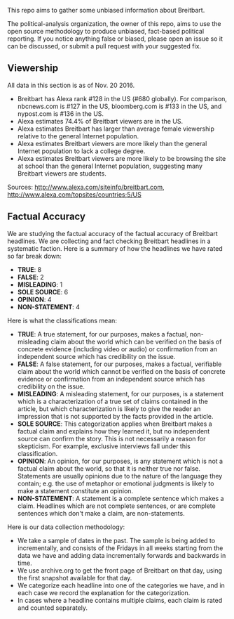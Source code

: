 This repo aims to gather some unbiased information about Breitbart.

The political-analysis organization, the owner of this repo, aims to use the open source methodology to produce unbiased, fact-based political reporting. If you notice anything false or biased, please open an issue so it can be discussed, or submit a pull request with your suggested fix.

Viewership
----------

All data in this section is as of Nov. 20 2016.

 * Breitbart has Alexa rank #128 in the US (#680 globally). For comparison, nbcnews.com is #127 in the US, bloomberg.com is #133 in the US, and nypost.com is #136 in the US.
 * Alexa estimates 74.4% of Breitbart viewers are in the US.
 * Alexa estimates Breitbart has larger than average female viewership relative to the general Internet population.
 * Alexa estimates Breitbart viewers are more likely than the general Internet population to lack a college degree.
 * Alexa estimates Breitbart viewers are more likely to be browsing the site at school than the general Internet population, suggesting many Breitbart viewers are students.

Sources: http://www.alexa.com/siteinfo/breitbart.com, http://www.alexa.com/topsites/countries;5/US

Factual Accuracy
----------------

We are studying the factual accuracy of the factual accuracy of Breitbart headlines. We are collecting and fact checking Breitbart headlines in a systematic faction. Here is a summary of how the headlines we have rated so far break down:

 * **TRUE**: 8
 * **FALSE**: 2
 * **MISLEADING**: 1
 * **SOLE SOURCE**: 6
 * **OPINION**: 4
 * **NON-STATEMENT**: 4

Here is what the classifications mean:

 * **TRUE**: A true statement, for our purposes, makes a factual, non-misleading claim about the world which can be verified on the basis of concrete evidence (including video or audio) or confirmation from an independent source which has credibility on the issue.
 * **FALSE**: A false statement, for our purposes, makes a factual, verifiable claim about the world which cannot be verified on the basis of concrete evidence or confirmation from an independent source which has credibility on the issue.
 * **MISLEADING**: A misleading statement, for our purposes, is a statement which is a characterization of a true set of claims contained in the article, but which characterization is likely to give the reader an impression that is not supported by the facts provided in the article.
 * **SOLE SOURCE**: This categorization applies when Breitbart makes a factual claim and explains how they learned it, but no independent source can confirm the story. This is not necessarily a reason for skepticism. For example, exclusive interviews fall under this classification.
 * **OPINION**: An opinion, for our purposes, is any statement which is not a factual claim about the world, so that it is neither true nor false. Statements are usually opinions due to the nature of the language they contain; e.g. the use of metaphor or emotional judgments is likely to make a statement constitute an opinion.
 * **NON-STATEMENT**: A statement is a complete sentence which makes a claim. Headlines which are not complete sentences, or are complete sentences which don't make a claim, are non-statements.

Here is our data collection methodology:

 * We take a sample of dates in the past. The sample is being added to incrementally, and
   consists of the Fridays in all weeks starting from the data we have and adding
   data incrementally forwards and backwards in time.
 * We use archive.org to get the front page of Breitbart on that day, using the first snapshot available for that day.
 * We categorize each headline into one of the categories we have, and in each case we record the explanation for the categorization.
 * In cases where a headline contains multiple claims, each claim is rated and counted separately.

